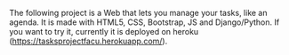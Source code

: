 The following project is a Web that lets you manage your tasks, like an agenda. It is made with HTML5, CSS, Bootstrap, JS and Django/Python.
If you want to try it, currently it is deployed on heroku (https://tasksprojectfacu.herokuapp.com/).
